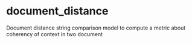 # document_distance
Document distance string comparison model to compute a metric about coherency of context in two document 
